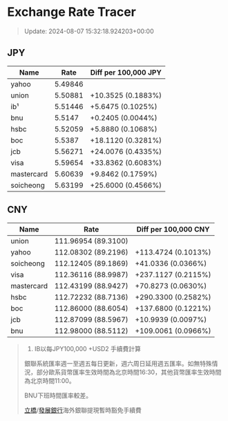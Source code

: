 # Exchange Rate Tracer

> Update: 2024-08-07 15:32:18.924203+00:00

## JPY

| Name       |    Rate | Diff per 100,000 JPY   |
|------------|---------|------------------------|
| yahoo      | 5.49846 |                        |
| union      | 5.50881 | +10.3525 (0.1883%)     |
| ib¹        | 5.51446 | +5.6475 (0.1025%)      |
| bnu        | 5.5147  | +0.2405 (0.0044%)      |
| hsbc       | 5.52059 | +5.8880 (0.1068%)      |
| boc        | 5.5387  | +18.1120 (0.3281%)     |
| jcb        | 5.56271 | +24.0076 (0.4335%)     |
| visa       | 5.59654 | +33.8362 (0.6083%)     |
| mastercard | 5.60639 | +9.8462 (0.1759%)      |
| soicheong  | 5.63199 | +25.6000 (0.4566%)     |

## CNY

| Name       | Rate                | Diff per 100,000 CNY   |
|------------|---------------------|------------------------|
| union      | 111.96954	(89.3100) |                        |
| yahoo      | 112.08302	(89.2196) | +113.4724 (0.1013%)    |
| soicheong  | 112.12405	(89.1869) | +41.0336 (0.0366%)     |
| visa       | 112.36116	(88.9987) | +237.1127 (0.2115%)    |
| mastercard | 112.43199	(88.9427) | +70.8273 (0.0630%)     |
| hsbc       | 112.72232	(88.7136) | +290.3300 (0.2582%)    |
| boc        | 112.86000	(88.6054) | +137.6800 (0.1221%)    |
| jcb        | 112.87099	(88.5967) | +10.9939 (0.0097%)     |
| bnu        | 112.98000	(88.5112) | +109.0061 (0.0966%)    |


> 1. IB以每JPY100,000 +USD2 手續費計算
>
> 銀聯系統匯率週一至週五每日更新，週六周日延用週五匯率。如無特殊情況，部分歐系貨幣匯率生效時間為北京時間16:30，其他貨幣匯率生效時間為北京時間11:00。
>
> BNU下班時間匯率較差。
>
> [立橋](https://www.wlbank.com.mo/uploads/ueditor/file/20181211/1544536513900230.pdf)/[發展銀行](https://www.mdb.com.mo/Service_Charges_20230728.pdf)海外銀聯提現暫時豁免手續費

